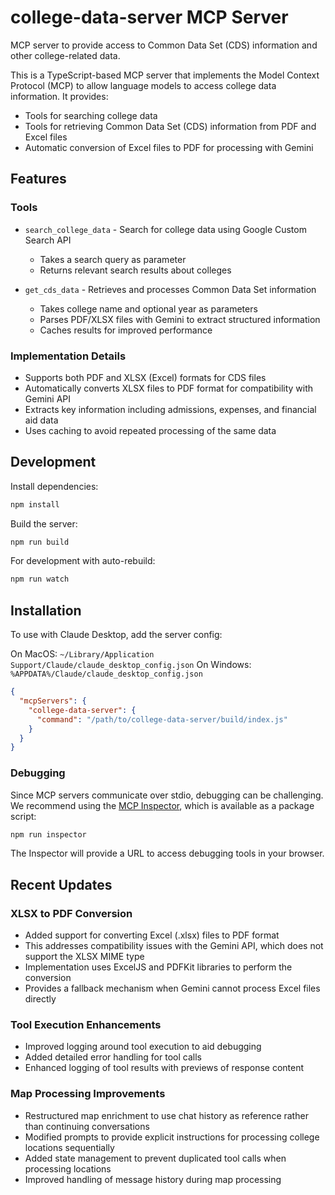 # college-data-server MCP Server

MCP server to provide access to Common Data Set (CDS) information and other college-related data.

This is a TypeScript-based MCP server that implements the Model Context Protocol (MCP) to allow language models to access college data information. It provides:

- Tools for searching college data
- Tools for retrieving Common Data Set (CDS) information from PDF and Excel files
- Automatic conversion of Excel files to PDF for processing with Gemini

## Features

### Tools
- `search_college_data` - Search for college data using Google Custom Search API
  - Takes a search query as parameter
  - Returns relevant search results about colleges

- `get_cds_data` - Retrieves and processes Common Data Set information
  - Takes college name and optional year as parameters
  - Parses PDF/XLSX files with Gemini to extract structured information
  - Caches results for improved performance

### Implementation Details
- Supports both PDF and XLSX (Excel) formats for CDS files
- Automatically converts XLSX files to PDF format for compatibility with Gemini API
- Extracts key information including admissions, expenses, and financial aid data
- Uses caching to avoid repeated processing of the same data

## Development

Install dependencies:
```bash
npm install
```

Build the server:
```bash
npm run build
```

For development with auto-rebuild:
```bash
npm run watch
```

## Installation

To use with Claude Desktop, add the server config:

On MacOS: `~/Library/Application Support/Claude/claude_desktop_config.json`
On Windows: `%APPDATA%/Claude/claude_desktop_config.json`

```json
{
  "mcpServers": {
    "college-data-server": {
      "command": "/path/to/college-data-server/build/index.js"
    }
  }
}
```

### Debugging

Since MCP servers communicate over stdio, debugging can be challenging. We recommend using the [MCP Inspector](https://github.com/modelcontextprotocol/inspector), which is available as a package script:

```bash
npm run inspector
```

The Inspector will provide a URL to access debugging tools in your browser.

## Recent Updates

### XLSX to PDF Conversion
- Added support for converting Excel (.xlsx) files to PDF format
- This addresses compatibility issues with the Gemini API, which does not support the XLSX MIME type
- Implementation uses ExcelJS and PDFKit libraries to perform the conversion
- Provides a fallback mechanism when Gemini cannot process Excel files directly

### Tool Execution Enhancements
- Improved logging around tool execution to aid debugging
- Added detailed error handling for tool calls
- Enhanced logging of tool results with previews of response content

### Map Processing Improvements
- Restructured map enrichment to use chat history as reference rather than continuing conversations
- Modified prompts to provide explicit instructions for processing college locations sequentially
- Added state management to prevent duplicated tool calls when processing locations
- Improved handling of message history during map processing
